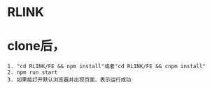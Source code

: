 # RLINK
# clone后，
    1. "cd RLINK/FE && npm install"或者"cd RLINK/FE && cnpm install"
    2. npm run start
    3. 如果能打开默认浏览器并出现页面，表示运行成功





